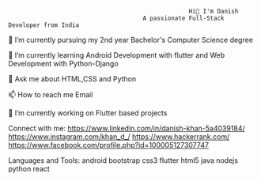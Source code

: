                                                        Hi👋 I'm Danish
                                          A passionate Full-Stack Developer from India

🔭 I’m currently pursuing my 2nd year Bachelor's Computer Science degree

🌱 I’m currently learning Android Development with flutter and Web Development with Python-Django

💬 Ask me about HTML,CSS and Python

📫 How to reach me Email

🔭 I’m currently working on Flutter based projects

Connect with me:
https://www.linkedin.com/in/danish-khan-5a4039184/ https://www.instagram.com/khan_d_/ https://www.hackerrank.com/ https://www.facebook.com/profile.php?id=100005127307747

Languages and Tools:
android bootstrap css3 flutter html5 java nodejs python react
